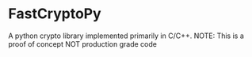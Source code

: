 # FastCryptoPy
A python crypto library implemented primarily in C/C++. NOTE: This is a proof of concept NOT production grade code

